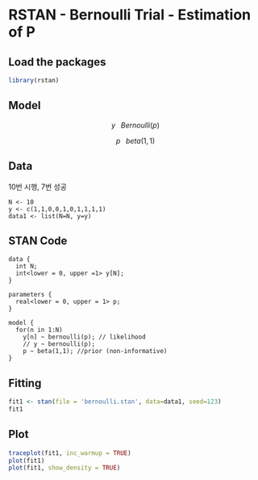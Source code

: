 # RSTAN - Bernoulli Trial - Estimation of P

## Load the packages

```R
library(rstan)
```



## Model

$$
y \; \text{~} \; Bernoulli(p)  
$$

$$
p \; \text{~} \; beta(1,1)
$$



## Data

10번 시행, 7번 성공

```
N <- 10
y <- c(1,1,0,0,1,0,1,1,1,1)
data1 <- list(N=N, y=y)
```



## STAN Code

```
data {
  int N;
  int<lower = 0, upper =1> y[N];
}

parameters {
  real<lower = 0, upper = 1> p;
}

model {
  for(n in 1:N)
    y[n] ~ bernoulli(p); // likelihood
    // y ~ bernoulli(p);
    p ~ beta(1,1); //prior (non-informative)
}
```



## Fitting

```R
fit1 <- stan(file = 'bernoulli.stan', data=data1, seed=123)
fit1
```



## Plot

```R
traceplot(fit1, inc_warmup = TRUE)
plot(fit1)
plot(fit1, show_density = TRUE)
```

